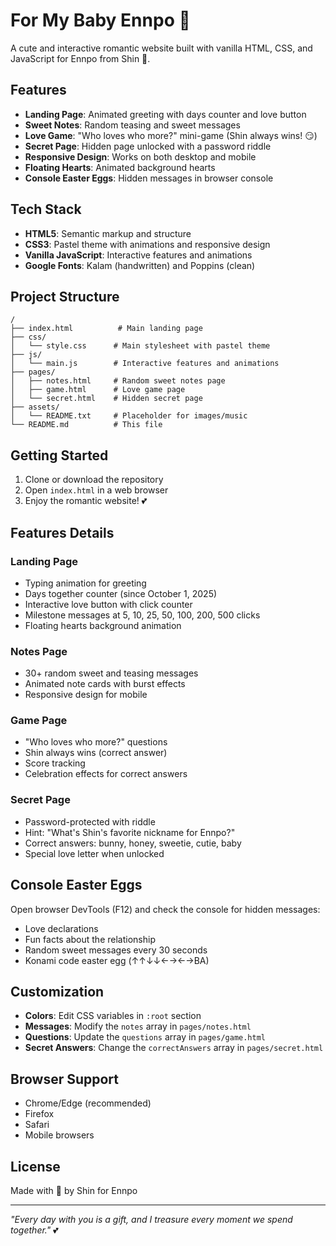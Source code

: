 # For My Baby Ennpo 💖

A cute and interactive romantic website built with vanilla HTML, CSS, and JavaScript for Ennpo from Shin 🐻.

## Features

- **Landing Page**: Animated greeting with days counter and love button
- **Sweet Notes**: Random teasing and sweet messages
- **Love Game**: "Who loves who more?" mini-game (Shin always wins! 😏)
- **Secret Page**: Hidden page unlocked with a password riddle
- **Responsive Design**: Works on both desktop and mobile
- **Floating Hearts**: Animated background hearts
- **Console Easter Eggs**: Hidden messages in browser console

## Tech Stack

- **HTML5**: Semantic markup and structure
- **CSS3**: Pastel theme with animations and responsive design
- **Vanilla JavaScript**: Interactive features and animations
- **Google Fonts**: Kalam (handwritten) and Poppins (clean)

## Project Structure

```
/
├── index.html          # Main landing page
├── css/
│   └── style.css      # Main stylesheet with pastel theme
├── js/
│   └── main.js        # Interactive features and animations
├── pages/
│   ├── notes.html     # Random sweet notes page
│   ├── game.html      # Love game page
│   └── secret.html    # Hidden secret page
├── assets/
│   └── README.txt     # Placeholder for images/music
└── README.md          # This file
```

## Getting Started

1. Clone or download the repository
2. Open `index.html` in a web browser
3. Enjoy the romantic website! 💕

## Features Details

### Landing Page
- Typing animation for greeting
- Days together counter (since October 1, 2025)
- Interactive love button with click counter
- Milestone messages at 5, 10, 25, 50, 100, 200, 500 clicks
- Floating hearts background animation

### Notes Page
- 30+ random sweet and teasing messages
- Animated note cards with burst effects
- Responsive design for mobile

### Game Page
- "Who loves who more?" questions
- Shin always wins (correct answer)
- Score tracking
- Celebration effects for correct answers

### Secret Page
- Password-protected with riddle
- Hint: "What's Shin's favorite nickname for Ennpo?"
- Correct answers: bunny, honey, sweetie, cutie, baby
- Special love letter when unlocked

## Console Easter Eggs

Open browser DevTools (F12) and check the console for hidden messages:
- Love declarations
- Fun facts about the relationship
- Random sweet messages every 30 seconds
- Konami code easter egg (↑↑↓↓←→←→BA)

## Customization

- **Colors**: Edit CSS variables in `:root` section
- **Messages**: Modify the `notes` array in `pages/notes.html`
- **Questions**: Update the `questions` array in `pages/game.html`
- **Secret Answers**: Change the `correctAnswers` array in `pages/secret.html`

## Browser Support

- Chrome/Edge (recommended)
- Firefox
- Safari
- Mobile browsers

## License

Made with 💖 by Shin for Ennpo

---

*"Every day with you is a gift, and I treasure every moment we spend together."* 💕
